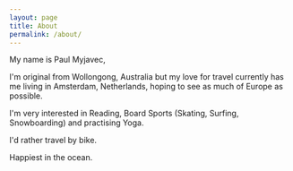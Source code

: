 ```yaml
---
layout: page
title: About
permalink: /about/
---
```


My name is Paul Myjavec,

I'm original from Wollongong, Australia but my love for travel currently has me living in Amsterdam, Netherlands, hoping to see
as much of Europe as possible.

I'm very interested in Reading, Board Sports (Skating, Surfing, Snowboarding) and practising Yoga.

I'd rather travel by bike.

Happiest in the ocean.
